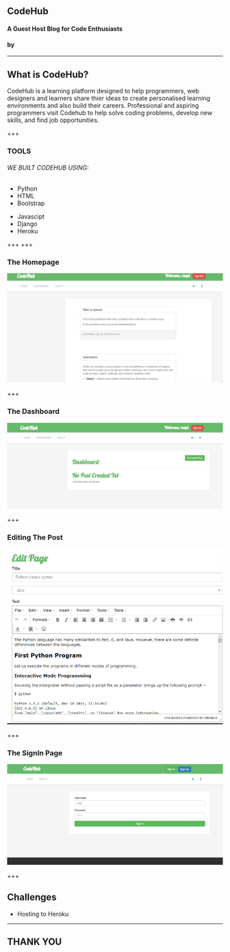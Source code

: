 
<!-- .slide: data-background-image="./assets/md/assets/logo1.png" data-background-size="100% 100%" data-background-color=" " data-background-position="center" data-background-repeat=" " data-background-transition="slide" -->



## CodeHub
#### A Guest Host Blog for Code Enthusiasts
#### by 

---
## What is CodeHub?
CodeHub is a learning platform designed to help programmers, web designers and learners 
share thier ideas to create personalised learning environments and also build their careers.
Professional and aspiring programmers visit Codehub to help solve coding problems, develop new skills,
 and find job opportunities. 

+++

### TOOLS

###### <span class="primary">WE BUILT CODEHUB USING:</span>


* Python
* HTML
* Bootstrap
- Javascipt
- Django
- Heroku

+++
+++

### The Homepage
![Python](md_images/home.png)

+++

### The Dashboard  

![Python](md_images/dashboard.png)



+++

### Editing The Post

![Python](md_images/edit.png)

+++

### The SignIn Page
![Python](md_images/signin.png)

+++

## Challenges
* Hosting to Heroku 
---

## THANK YOU
